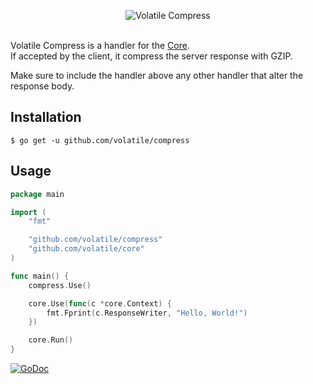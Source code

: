 <p align="center"><img src="http://volatile.whitedevops.com/images/repositories/compress/logo.png" alt="Volatile Compress" title="Volatile Compress"><br><br></p>

Volatile Compress is a handler for the [Core](https://github.com/volatile/core).  
If accepted by the client, it compress the server response with GZIP.

Make sure to include the handler above any other handler that alter the response body.

## Installation

```Shell
$ go get -u github.com/volatile/compress
```

## Usage

```Go
package main

import (
	"fmt"

	"github.com/volatile/compress"
	"github.com/volatile/core"
)

func main() {
	compress.Use()

	core.Use(func(c *core.Context) {
		fmt.Fprint(c.ResponseWriter, "Hello, World!")
	})

	core.Run()
}
```

[![GoDoc](https://godoc.org/github.com/volatile/compress?status.svg)](https://godoc.org/github.com/volatile/compress)
